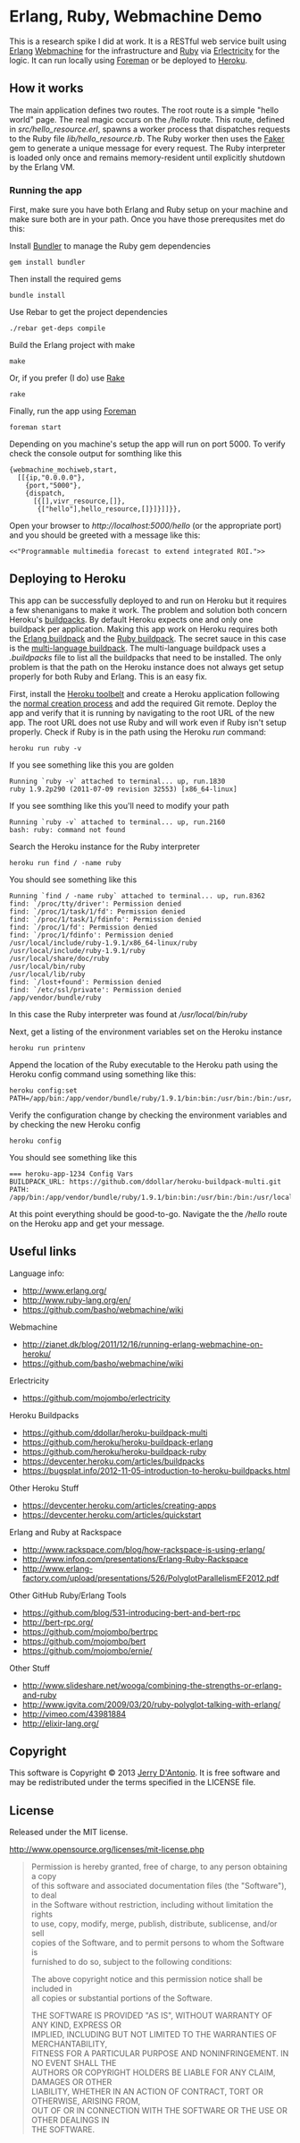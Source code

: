 # Erlang, Ruby, Webmachine Demo

This is a research spike I did at work. It is a RESTful web service built using
[Erlang](http://www.erlang.org/) [Webmachine](https://github.com/basho/webmachine)
for the infrastructure and [Ruby](http://www.ruby-lang.org/en/)
via [Erlectricity](https://github.com/mojombo/erlectricity) for the logic.
It can run locally using [Foreman](https://github.com/ddollar/foreman)
or be deployed to [Heroku](http://www.heroku.com/).

## How it works

The main application defines two routes. The root route is a simple
"hello world" page. The real magic occurs on the */hello* route. This
route, defined in *src/hello_resource.erl*, spawns a worker process that
dispatches requests to the Ruby file *lib/hello_resource.rb*. The
Ruby worker then uses the [Faker](http://faker.rubyforge.org/) gem
to generate a unique message for every request. The Ruby interpreter
is loaded only once and remains memory-resident until explicitly
shutdown by the Erlang VM.

### Running the app

First, make sure you have both Erlang and Ruby setup on your machine
and make sure both are in your path. Once you have those prerequsites
met do this:

Install [Bundler](http://gembundler.com/) to manage the Ruby gem dependencies

    gem install bundler

Then install the required gems

    bundle install

Use Rebar to get the project dependencies

    ./rebar get-deps compile

Build the Erlang project with make

    make

Or, if you prefer (I do) use [Rake](http://rake.rubyforge.org/)

    rake

Finally, run the app using [Foreman](https://github.com/ddollar/foreman)

    foreman start

Depending on you machine's setup the app will run on port
5000. To verify check the console output for somthing like this

    {webmachine_mochiweb,start,
      [[{ip,"0.0.0.0"},
        {port,"5000"},
        {dispatch,
          [{[],vivr_resource,[]},
           {["hello"],hello_resource,[]}]}]]}},
    
Open your browser to *http://localhost:5000/hello* (or the appropriate port)
and you should be greeted with a message like this:

    <<"Programmable multimedia forecast to extend integrated ROI.">>

## Deploying to Heroku

This app can be successfully deployed to and run on Heroku but it
requires a few shenanigans to make it work. The problem and solution
both concern Heroku's [buildpacks](https://devcenter.heroku.com/articles/buildpacks).
By default Heroku expects one and only one buildpack per application.
Making this app work on Heroku requires both the
[Erlang buildpack](https://github.com/heroku/heroku-buildpack-erlang) and the
[Ruby buildpack](https://github.com/heroku/heroku-buildpack-ruby).
The secret sauce in this case is the
[multi-language buildpack](https://github.com/ddollar/heroku-buildpack-multi).
The multi-language buildpack uses a *.buildpacks* file to list all
the buildpacks that need to be installed. The only problem is that the
path on the Heroku instance does not always get setup properly for
both Ruby and Erlang. This is an easy fix.

First, install the [Heroku toolbelt](https://toolbelt.heroku.com/)
and create a Heroku application following the
[normal creation process](https://devcenter.heroku.com/articles/cedar)
and add the required Git remote. Deploy the app and verify that it is
running by navigating to the root URL of the new app. The root URL
does not use Ruby and will work even if Ruby isn't setup properly.
Check if Ruby is in the path using the Heroku *run* command:

    heroku run ruby -v 
  
If you see something like this you are golden

    Running `ruby -v` attached to terminal... up, run.1830
    ruby 1.9.2p290 (2011-07-09 revision 32553) [x86_64-linux]

If you see somthing like this you'll need to modify your path

    Running `ruby -v` attached to terminal... up, run.2160
    bash: ruby: command not found

Search the Heroku instance for the Ruby interpreter

    heroku run find / -name ruby

You should see something like this
    
    Running `find / -name ruby` attached to terminal... up, run.8362
    find: `/proc/tty/driver': Permission denied
    find: `/proc/1/task/1/fd': Permission denied
    find: `/proc/1/task/1/fdinfo': Permission denied
    find: `/proc/1/fd': Permission denied
    find: `/proc/1/fdinfo': Permission denied
    /usr/local/include/ruby-1.9.1/x86_64-linux/ruby
    /usr/local/include/ruby-1.9.1/ruby
    /usr/local/share/doc/ruby
    /usr/local/bin/ruby
    /usr/local/lib/ruby
    find: `/lost+found': Permission denied
    find: `/etc/ssl/private': Permission denied
    /app/vendor/bundle/ruby
    
In this case the Ruby interpreter was found at */usr/local/bin/ruby*

Next, get a listing of the environment variables set on the Heroku instance

    heroku run printenv

Append the location of the Ruby executable to the Heroku path using the
Heroku config command using something like this:

    heroku config:set PATH=/app/bin:/app/vendor/bundle/ruby/1.9.1/bin:bin:/usr/bin:/bin:/usr/local/lib/erlang/bin:/usr/local/bin

Verify the configuration change by checking the environment variables
and by checking the new Heroku config

    heroku config
    
You should see something like this

    === heroku-app-1234 Config Vars
    BUILDPACK_URL: https://github.com/ddollar/heroku-buildpack-multi.git
    PATH:          /app/bin:/app/vendor/bundle/ruby/1.9.1/bin:bin:/usr/bin:/bin:/usr/local/lib/erlang/bin:/usr/local/bin

At this point everything should be good-to-go. Navigate the the
*/hello* route on the Heroku app and get your message.

## Useful links

Language info:

* http://www.erlang.org/
* http://www.ruby-lang.org/en/
* https://github.com/basho/webmachine/wiki

Webmachine

* http://zianet.dk/blog/2011/12/16/running-erlang-webmachine-on-heroku/
* https://github.com/basho/webmachine/wiki

Erlectricity

* https://github.com/mojombo/erlectricity

Heroku Buildpacks

* https://github.com/ddollar/heroku-buildpack-multi
* https://github.com/heroku/heroku-buildpack-erlang
* https://github.com/heroku/heroku-buildpack-ruby
* https://devcenter.heroku.com/articles/buildpacks
* https://bugsplat.info/2012-11-05-introduction-to-heroku-buildpacks.html

Other Heroku Stuff

* https://devcenter.heroku.com/articles/creating-apps
* https://devcenter.heroku.com/articles/quickstart

Erlang and Ruby at Rackspace

* http://www.rackspace.com/blog/how-rackspace-is-using-erlang/
* http://www.infoq.com/presentations/Erlang-Ruby-Rackspace
* http://www.erlang-factory.com/upload/presentations/526/PolyglotParallelismEF2012.pdf

Other GitHub Ruby/Erlang Tools

* https://github.com/blog/531-introducing-bert-and-bert-rpc
* http://bert-rpc.org/
* https://github.com/mojombo/bertrpc
* https://github.com/mojombo/bert
* https://github.com/mojombo/ernie/

Other Stuff

* http://www.slideshare.net/wooga/combining-the-strengths-or-erlang-and-ruby
* http://www.igvita.com/2009/03/20/ruby-polyglot-talking-with-erlang/
* http://vimeo.com/43981884
* http://elixir-lang.org/

## Copyright

This software is Copyright &copy; 2013 [Jerry D'Antonio](https://twitter.com/jerrydantonio).
It is free software and may be redistributed under the terms specified in
the LICENSE file.

## License

Released under the MIT license.

http://www.opensource.org/licenses/mit-license.php  

> Permission is hereby granted, free of charge, to any person obtaining a copy  
> of this software and associated documentation files (the "Software"), to deal  
> in the Software without restriction, including without limitation the rights  
> to use, copy, modify, merge, publish, distribute, sublicense, and/or sell  
> copies of the Software, and to permit persons to whom the Software is  
> furnished to do so, subject to the following conditions:  
> 
> The above copyright notice and this permission notice shall be included in  
> all copies or substantial portions of the Software.  
> 
> THE SOFTWARE IS PROVIDED "AS IS", WITHOUT WARRANTY OF ANY KIND, EXPRESS OR  
> IMPLIED, INCLUDING BUT NOT LIMITED TO THE WARRANTIES OF MERCHANTABILITY,  
> FITNESS FOR A PARTICULAR PURPOSE AND NONINFRINGEMENT. IN NO EVENT SHALL THE  
> AUTHORS OR COPYRIGHT HOLDERS BE LIABLE FOR ANY CLAIM, DAMAGES OR OTHER  
> LIABILITY, WHETHER IN AN ACTION OF CONTRACT, TORT OR OTHERWISE, ARISING FROM,  
> OUT OF OR IN CONNECTION WITH THE SOFTWARE OR THE USE OR OTHER DEALINGS IN  
> THE SOFTWARE.  
